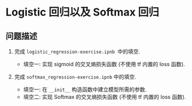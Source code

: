 # Logistic 回归以及 Softmax 回归

## 问题描述

1. 完成 `logistic_regression-exercise.ipnb `中的填空.

   * 填空一: 实现 sigmoid 的交叉熵损失函数 (不使用 tf 内置的 loss 函数).
2. 完成 `softmax_regression-exercise.ipnb` 中的填空.

   * 填空一: 在 `__init__` 构造函数中建立模型所需的参数.
   * 填空二: 实现 Softmax 的交叉熵损失函数 (不使用 tf 内置的 loss 函数).
